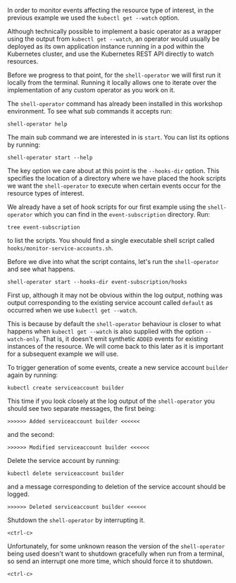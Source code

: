 In order to monitor events affecting the resource type of interest, in the previous example we used the ``kubectl get --watch`` option.

Although technically possible to implement a basic operator as a wrapper using the output from ``kubectl get --watch``, an operator would usually be deployed as its own application instance running in a pod within the Kubernetes cluster, and use the Kubernetes REST API directly to watch resources.

Before we progress to that point, for the ``shell-operator`` we will first run it locally from the terminal. Running it locally allows one to iterate over the implementation of any custom operator as you work on it.

The ``shell-operator`` command has already been installed in this workshop environment. To see what sub commands it accepts run:

```execute
shell-operator help
```

The main sub command we are interested in is ``start``. You can list its options by running:

```execute
shell-operator start --help
```

The key option we care about at this point is the ``--hooks-dir`` option. This specifies the location of a directory where we have placed the hook scripts we want the ``shell-operator`` to execute when certain events occur for the resource types of interest.

We already have a set of hook scripts for our first example using the ``shell-operator`` which you can find in the ``event-subscription`` directory. Run:

```execute
tree event-subscription
```

to list the scripts. You should find a single executable shell script called ``hooks/monitor-service-accounts.sh``.

Before we dive into what the script contains, let's run the ``shell-operator`` and see what happens.

```execute-1
shell-operator start --hooks-dir event-subscription/hooks
```

First up, although it may not be obvious within the log output, nothing was output corresponding to the existing service account called ``default`` as occurred when we use ``kubectl get --watch``.

This is because by default the ``shell-operator`` behaviour is closer to what happens when ``kubectl get --watch`` is also supplied with the option ``--watch-only``. That is, it doesn't emit synthetic ``ADDED`` events for existing instances of the resource. We will come back to this later as it is important for a subsequent example we will use.

To trigger generation of some events, create a new service account ``builder`` again by running:

```execute-2
kubectl create serviceaccount builder
```

This time if you look closely at the log output of the ``shell-operator`` you should see two separate messages, the first being:

```
>>>>>> Added serviceaccount builder <<<<<<
```

and the second:

```
>>>>>> Modified serviceaccount builder <<<<<<
```

Delete the service account by running:

```execute-2
kubectl delete serviceaccount builder
```

and a message corresponding to deletion of the service account should be logged.

```
>>>>>> Deleted serviceaccount builder <<<<<<
```

Shutdown the ``shell-operator`` by interrupting it.

```execute-1
<ctrl-c>
```

Unfortunately, for some unknown reason the version of the ``shell-operator`` being used doesn't want to shutdown gracefully when run from a terminal, so send an interrupt one more time, which should force it to shutdown.

```execute-1
<ctrl-c>
```
